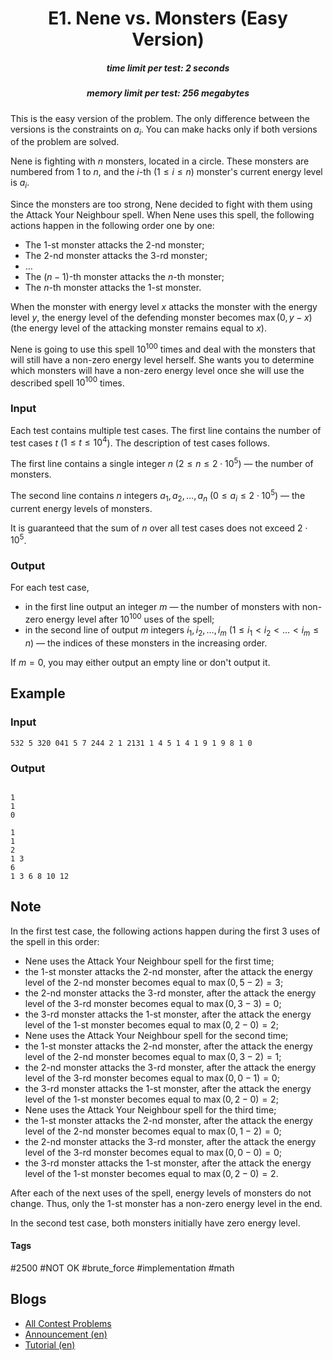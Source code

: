 <h1 style='text-align: center;'> E1. Nene vs. Monsters (Easy Version)</h1>

<h5 style='text-align: center;'>time limit per test: 2 seconds</h5>
<h5 style='text-align: center;'>memory limit per test: 256 megabytes</h5>

This is the easy version of the problem. The only difference between the versions is the constraints on $a_i$. You can make hacks only if both versions of the problem are solved.

Nene is fighting with $n$ monsters, located in a circle. These monsters are numbered from $1$ to $n$, and the $i$-th ($1 \le i \le n$) monster's current energy level is $a_i$.

Since the monsters are too strong, Nene decided to fight with them using the Attack Your Neighbour spell. When Nene uses this spell, the following actions happen in the following order one by one: 

* The $1$-st monster attacks the $2$-nd monster;
* The $2$-nd monster attacks the $3$-rd monster;
* $\ldots$
* The $(n-1)$-th monster attacks the $n$-th monster;
* The $n$-th monster attacks the $1$-st monster.

When the monster with energy level $x$ attacks the monster with the energy level $y$, the energy level of the defending monster becomes $\max(0, y-x)$ (the energy level of the attacking monster remains equal to $x$).

Nene is going to use this spell $10^{100}$ times and deal with the monsters that will still have a non-zero energy level herself. She wants you to determine which monsters will have a non-zero energy level once she will use the described spell $10^{100}$ times.

### Input

Each test contains multiple test cases. The first line contains the number of test cases $t$ ($1 \le t \le 10^4$). The description of test cases follows.

The first line contains a single integer $n$ ($2 \le n \le 2 \cdot 10^5$) — the number of monsters.

The second line contains $n$ integers $a_1, a_2, \ldots, a_n$ ($0 \le a_i \le 2 \cdot 10^5$) — the current energy levels of monsters.

It is guaranteed that the sum of $n$ over all test cases does not exceed $2 \cdot 10^5$.

### Output

For each test case, 

* in the first line output an integer $m$ — the number of monsters with non-zero energy level after $10^{100}$ uses of the spell;
* in the second line of output $m$ integers $i_1,i_2,\ldots,i_m$ ($1 \le i_1 < i_2 < \ldots < i_m \le n$) — the indices of these monsters in the increasing order.

If $m=0$, you may either output an empty line or don't output it.

## Example

### Input


```text
532 5 320 041 5 7 244 2 1 2131 1 4 5 1 4 1 9 1 9 8 1 0
```
### Output

```text

1
1 
0

1
1 
2
1 3 
6
1 3 6 8 10 12 

```
## Note

In the first test case, the following actions happen during the first $3$ uses of the spell in this order:

* Nene uses the Attack Your Neighbour spell for the first time;
* the $1$-st monster attacks the $2$-nd monster, after the attack the energy level of the $2$-nd monster becomes equal to $\max(0, 5-2)=3$;
* the $2$-nd monster attacks the $3$-rd monster, after the attack the energy level of the $3$-rd monster becomes equal to $\max(0, 3-3)=0$;
* the $3$-rd monster attacks the $1$-st monster, after the attack the energy level of the $1$-st monster becomes equal to $\max(0, 2-0)=2$;
* Nene uses the Attack Your Neighbour spell for the second time;
* the $1$-st monster attacks the $2$-nd monster, after the attack the energy level of the $2$-nd monster becomes equal to $\max(0, 3-2)=1$;
* the $2$-nd monster attacks the $3$-rd monster, after the attack the energy level of the $3$-rd monster becomes equal to $\max(0, 0-1)=0$;
* the $3$-rd monster attacks the $1$-st monster, after the attack the energy level of the $1$-st monster becomes equal to $\max(0, 2-0)=2$;
* Nene uses the Attack Your Neighbour spell for the third time;
* the $1$-st monster attacks the $2$-nd monster, after the attack the energy level of the $2$-nd monster becomes equal to $\max(0, 1-2)=0$;
* the $2$-nd monster attacks the $3$-rd monster, after the attack the energy level of the $3$-rd monster becomes equal to $\max(0, 0-0)=0$;
* the $3$-rd monster attacks the $1$-st monster, after the attack the energy level of the $1$-st monster becomes equal to $\max(0, 2-0)=2$.

After each of the next uses of the spell, energy levels of monsters do not change. Thus, only the $1$-st monster has a non-zero energy level in the end.

In the second test case, both monsters initially have zero energy level.



#### Tags 

#2500 #NOT OK #brute_force #implementation #math 

## Blogs
- [All Contest Problems](../Codeforces_Round_939_(Div._2).md)
- [Announcement (en)](../blogs/Announcement_(en).md)
- [Tutorial (en)](../blogs/Tutorial_(en).md)
